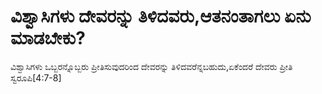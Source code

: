 # ವಿಶ್ವಾಸಿಗಳು ದೇವರನ್ನು ತಿಳಿದವರು,ಆತನಂತಾಗಲು ಏನು ಮಾಡಬೇಕು?
ವಿಶ್ವಾಸಿಗಳು ಒಬ್ಬರನ್ನೊಬ್ಬರು ಪ್ರೀತಿಸುವುದರಿಂದ ದೇವರನ್ನು ತಿಳಿದವರೆನ್ನಬಹುದು,ಏಕೆಂದರೆ ದೇವರು ಪ್ರೀತಿ ಸ್ವರೂಪಿ[4:7-8]

